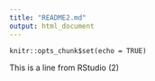 ```yaml
---
title: "README2.md"
output: html_document
---
```


```{r setup, include=FALSE}
knitr::opts_chunk$set(echo = TRUE)
```

This is a line from RStudio (2)
